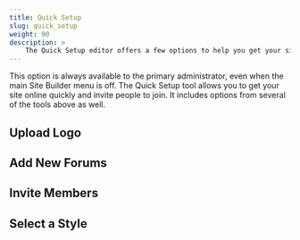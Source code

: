 ```yaml
---
title: Quick Setup
slug: quick_setup
weight: 90
description: >
    The Quick Setup editor offers a few options to help you get your site up and running in as little time as possible. These options come from a variety of the previous tools. Within the Quick Setup, you can upload a new logo, create your first channels and invite people to join your site.
---
```


This option is always available to the primary administrator, even when the main Site Builder menu is off. The Quick Setup tool allows you to get your site online quickly and invite people to join. It includes options from several of the tools above as well.

## Upload Logo

## Add New Forums

## Invite Members

## Select a Style